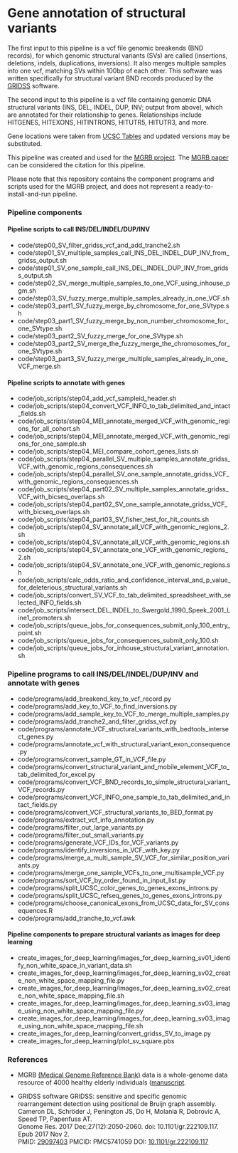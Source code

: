 Gene annotation of structural variants
======================================

The first input to this pipeline is a vcf file genomic breakends (BND records), for which genomic structural variants (SVs) are called (insertions, deletions, indels, duplications, inversions). It also merges multiple samples into one vcf, matching SVs within 100bp of each other. This software was written specifically for structural variant BND records produced by the [GRIDSS](https://genome.cshlp.org/content/27/12/2050) software.  

The second input to this pipeline is a vcf file containing genomic DNA structural variants (INS, DEL, INDEL, DUP, INV; output from above), which are annotated for their relationship to genes. Relationships include HITGENES, HITEXONS, HITINTRONS, HITUTR5, HITUTR3, and more.  

Gene locations were taken from [UCSC Tables](https://genome.ucsc.edu/cgi-bin/hgTables) and updated versions may be substituted.  

This pipeline was created and used for the [MGRB project]((https://sgc.garvan.org.au/initiatives)). The [MGRB paper]((https://www.biorxiv.org/content/10.1101/473348v1)) can be considered the citation for this pipeline.  

Please note that this repository contains the component programs and scripts used for the MGRB project, and does not represent a ready-to-install-and-run pipeline.  

### Pipeline components

#### Pipeline scripts to call INS/DEL/INDEL/DUP/INV
* code/step00_SV_filter_gridss_vcf_and_add_tranche2.sh
* code/step01_SV_multiple_samples_call_INS_DEL_INDEL_DUP_INV_from_gridss_output.sh
* code/step01_SV_one_sample_call_INS_DEL_INDEL_DUP_INV_from_gridss_output.sh
* code/step02_SV_merge_multiple_samples_to_one_VCF_using_inhouse_pgm.sh
* code/step03_SV_fuzzy_merge_multiple_samples_already_in_one_VCF.sh
* code/step03_part1_SV_fuzzy_merge_by_chromosome_for_one_SVtype.sh
* code/step03_part1_SV_fuzzy_merge_by_non_number_chromosome_for_one_SVtype.sh
* code/step03_part2_SV_fuzzy_merge_for_one_SVtype.sh
* code/step03_part2_SV_merge_the_fuzzy_merge_the_chromosomes_for_one_SVtype.sh
* code/step03_part3_SV_fuzzy_merge_multiple_samples_already_in_one_VCF_merge.sh

#### Pipeline scripts to annotate with genes
* code/job_scripts/step04_add_vcf_sampleid_header.sh
* code/job_scripts/step04_convert_VCF_INFO_to_tab_delimited_and_intact_fields.sh
* code/job_scripts/step04_MEI_annotate_merged_VCF_with_genomic_regions_for_all_cohort.sh
* code/job_scripts/step04_MEI_annotate_merged_VCF_with_genomic_regions_for_one_sample.sh
* code/job_scripts/step04_MEI_compare_cohort_genes_lists.sh
* code/job_scripts/step04_parallel_SV_multiple_samples_annotate_gridss_VCF_with_genomic_regions_consequences.sh
* code/job_scripts/step04_parallel_SV_one_sample_annotate_gridss_VCF_with_genomic_regions_consequences.sh
* code/job_scripts/step04_part02_SV_multiple_samples_annotate_gridss_VCF_with_bicseq_overlaps.sh
* code/job_scripts/step04_part02_SV_one_sample_annotate_gridss_VCF_with_bicseq_overlaps.sh
* code/job_scripts/step04_part03_SV_fisher_test_for_hit_counts.sh
* code/job_scripts/step04_SV_annotate_all_VCF_with_genomic_regions_2.sh
* code/job_scripts/step04_SV_annotate_all_VCF_with_genomic_regions.sh
* code/job_scripts/step04_SV_annotate_one_VCF_with_genomic_regions_2.sh
* code/job_scripts/step04_SV_annotate_one_VCF_with_genomic_regions.sh
* code/job_scripts/calc_odds_ratio_and_confidence_interval_and_p_value_for_deleterious_structural_variants.sh
* code/job_scripts/convert_SV_VCF_to_tab_delimited_spreadsheet_with_selected_INFO_fields.sh
* code/job_scripts/intersect_DEL_INDEL_to_Swergold_1990_Speek_2001_Line1_promoters.sh
* code/job_scripts/queue_jobs_for_consequences_submit_only_100_entry_point.sh
* code/job_scripts/queue_jobs_for_consequences_submit_only_100.sh
* code/job_scripts/queue_jobs_for_inhouse_structural_variant_annotation.sh

### Pipeline programs to call INS/DEL/INDEL/DUP/INV and annotate with genes
* code/programs/add_breakend_key_to_vcf_record.py
* code/programs/add_key_to_VCF_to_find_inversions.py
* code/programs/add_sample_key_to_VCF_to_merge_multiple_samples.py
* code/programs/add_tranche2_and_filter_gridss_vcf.py
* code/programs/annotate_VCF_structural_variants_with_bedtools_intersect_genes.py
* code/programs/annotate_vcf_with_structural_variant_exon_consequence.py
* code/programs/convert_sample_GT_in_VCF_file.py
* code/programs/convert_structural_variant_and_mobile_element_VCF_to_tab_delimited_for_excel.py
* code/programs/convert_VCF_BND_records_to_simple_structural_variant_VCF_records.py
* code/programs/convert_VCF_INFO_one_sample_to_tab_delimited_and_intact_fields.py
* code/programs/convert_VCF_structural_variants_to_BED_format.py
* code/programs/extract_vcf_info_annotation.py
* code/programs/filter_out_large_variants.py
* code/programs/filter_out_small_variants.py
* code/programs/generate_VCF_IDs_for_VCF_variants.py
* code/programs/identify_inversions_in_VCF_with_key.py
* code/programs/merge_a_multi_sample_SV_VCF_for_similar_position_variants.py
* code/programs/merge_one_sample_VCFs_to_one_multisample_VCF.py
* code/programs/sort_VCF_by_order_found_in_input_list.py
* code/programs/split_UCSC_color_genes_to_genes_exons_introns.py
* code/programs/split_UCSC_refseq_genes_to_genes_exons_introns.py
* code/programs/choose_canonical_exons_from_UCSC_data_for_SV_consequences.R
* code/programs/add_tranche_to_vcf.awk

#### Pipeline components to prepare structural variants as images for deep learning
* create_images_for_deep_learning/images_for_deep_learning_sv01_identify_non_white_space_in_variant_data.sh
* create_images_for_deep_learning/images_for_deep_learning_sv02_create_non_white_space_mapping_file.py
* create_images_for_deep_learning/images_for_deep_learning_sv02_create_non_white_space_mapping_file.sh
* create_images_for_deep_learning/images_for_deep_learning_sv03_image_using_non_white_space_mapping_file.py
* create_images_for_deep_learning/images_for_deep_learning_sv03_image_using_non_white_space_mapping_file.sh
* create_images_for_deep_learning/convert_gridss_SV_to_image.py
* create_images_for_deep_learning/plot_sv_square.pbs

### References

* MGRB [(Medical Genome Reference Bank)](https://sgc.garvan.org.au/initiatives) data is a whole-genome data resource of 4000 healthy elderly individuals ([manuscript](https://www.biorxiv.org/content/10.1101/473348v1).  

* GRIDSS software
GRIDSS: sensitive and specific genomic rearrangement detection using positional de Bruijn graph assembly.  
Cameron DL, Schröder J, Penington JS, Do H, Molania R, Dobrovic A, Speed TP, Papenfuss AT.  
Genome Res. 2017 Dec;27(12):2050-2060. doi: 10.1101/gr.222109.117. Epub 2017 Nov 2.  
PMID: [29097403](https://www.ncbi.nlm.nih.gov/pubmed/?term=29097403) PMCID: PMC5741059 DOI: [10.1101/gr.222109.117](https://genome.cshlp.org/content/27/12/2050)  




